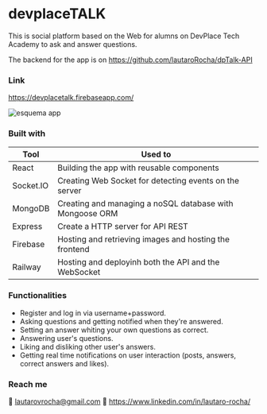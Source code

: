 # devplaceTALK

This is social platform based on the Web for alumns on DevPlace Tech Academy to ask and answer questions.

The backend for the app is on https://github.com/lautaroRocha/dpTalk-API


### Link
https://devplacetalk.firebaseapp.com/

![esquema app](https://user-images.githubusercontent.com/102425176/216336597-cd2d2ea2-a13b-454b-906f-b8ba6c631206.png)



### Built with

| Tool  | Used to |
| ------------- | ------------- |
| React  | Building the app with reusable components  |
| Socket.IO | Creating Web Socket for detecting events on the server |
| MongoDB  | Creating and managing a noSQL database with Mongoose ORM |
| Express  | Create a HTTP server for API REST |
| Firebase | Hosting and retrieving images and hosting the frontend |
| Railway | Hosting and deployinh both the API and the WebSocket |


### Functionalities

- Register and log in via username+password.
- Asking questions and getting notified when they're answered.
- Setting an answer whiting your own questions as correct.
- Answering user's questions.
- Liking and disliking other user's answers.
- Getting real time notifications on user interaction (posts, answers, correct answers and likes).





### Reach me 

📧 lautarovrocha@gmail.com
👤 https://www.linkedin.com/in/lautaro-rocha/



